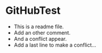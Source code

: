 # GitHubTest

- This is a readme file.
- Add an other comment.
- And a conflict appear.
- Add a last line to make a conflict...

